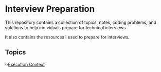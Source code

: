 # Interview Preparation

This repository contains a collection of topics, notes, coding problems, and solutions to help individuals prepare for technical interviews.

It also contains the resources I used to prepare for interviews.

## Topics

⭐[Execution Context](./JavaScript/01%20Execution%20Context%20and%20Call%20Stack/README.md)
